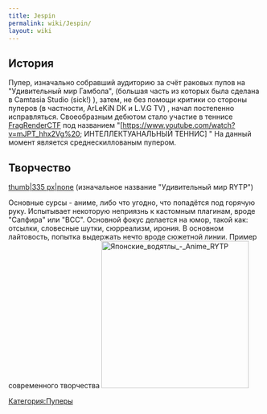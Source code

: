 ```yaml
---
title: Jespin
permalink: wiki/Jespin/
layout: wiki
---
```


## История

Пупер, изначально собравший аудиторию за счёт раковых пупов на
"Удивительный мир Гамбола", (большая часть из которых была сделана в
Camtasia Studio (sick!) ), затем, не без помощи критики со стороны
пуперов (в частности, ArLeKiN DK и L.V.G TV) , начал постепенно
исправляться. Своеобразным дебютом стало участие в теннисе
[FragRenderCTF](/wiki/FragRenderCTF "wikilink") под названием
"\[<https://www.youtube.com/watch?v=mJPT_hhx2Vg%20>; ИНТЕЛЛЕКТУАНАЛЬНЫЙ
ТЕННИС\] " На данный момент является среднескиллованым пупером.

## Творчество

[thumb\|335 px\|none](Файл:Shit_1 "wikilink") (изначальное название
"Удивительный мир RYTP")

Основные сурсы - аниме, либо что угодно, что попадётся под горячую руку.
Испытывает некоторую неприязнь к кастомным плагинам, вроде "Сапфира" или
"BCC". Основной фокус делается на юмор, такой как: отсылки, словесные
шутки, сюрреализм, ирония. В основном лайтовость, попытка выдержать
нечто вроде сюжетной линии. Пример современного творчества
<img src="Японские_водятлы_-_Anime_RYTP" title="fig:Японские_водятлы_-_Anime_RYTP" width="293" height="293" alt="Японские_водятлы_-_Anime_RYTP" />

[Категория:Пуперы](Категория:Пуперы "wikilink")
